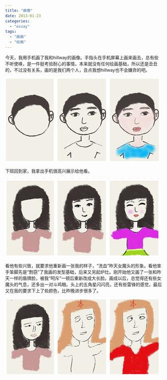 ```yaml
---
title: "画像"
date: 2013-01-23
categories: 
  - "essay"
tags: 
  - "画画"
  - "绘画"
---
```


今天，我用手机画了我和hillway的画像。手指头在手机屏幕上画来画去，总有些不听使唤，是一件挺考验耐心的事情，本来就没有任何绘画基础，所以还是丑丑的，不过没有关系，画的是我们两个人，丑点我想hillway也不会嫌弃的吧。

![initpintu_副本](images/8407548013_4ff9ea0e02.jpg)

下班回到家，我拿出手机很高兴展示给他看。

![intu_副本](images/8407547839_c476649627.jpg)

看他有些兴致，就要求他重新画一张我的样子，“洗血”昨天女魔头的形象。看他笨手笨脚先是“剽窃”了我画的发型基础，后来又另起炉灶。刚开始他又画了一张和昨天一样的盾牌脸，被我“呵斥”一顿后重新改成大长脸。画成以后，总觉得还有些女魔头的气息，还多出一对斗鸡眼。头上的五角星闪闪亮，还有些雷锋的感觉，最后又在我的要求下上了些颜色，比昨晚进步很多了。

![inintu_副本](images/8408643578_b203beacce.jpg)
